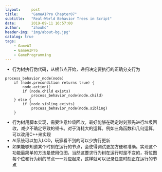 ```yaml
---
layout:     post
title:      "GameAIPro Chapter07"
subtitle:   "Real-World Behavior Trees in Script"
date:       2019-09-11 16:57:00
author:     "zhouhd"
header-img: "img/about-bg.jpg"
catalog: true
tags:
    - GameAI
    - GameAIPro
    - GameProgramming
---
```


   - 行为树执行伪代码，从根节点开始，递归决定要执行的正确分支行为

```
process_behavior_node(node)
    if (node.precondition returns true) {
        node.action()
        if (node.child exists)
            process_behavior_node(node.child)
    } else {
        if (node.sibling exists)
            process_behavior_node(node.sibling)
    }
```

   - 行为树用脚本实现，需要注意垃圾回收，最好能够在确定时刻预先进行垃圾回收，减少不确定导致的顿卡。对于消耗大的运算，例如三角函数和几何运算，可以改用C++来实现
   - AI系统可以加入LOD，玩家看不到的可以少执行更新
   - 如果能够知道某个时刻在运行的节点，会使得调试更加方便和准确。实现这个功能最简单的方法是使用位图，当然这要求行为树在运行时是不变的，将位图每个位和行为树的节点一一对应起来，这样就可以记录任意时刻正在运行的节点
